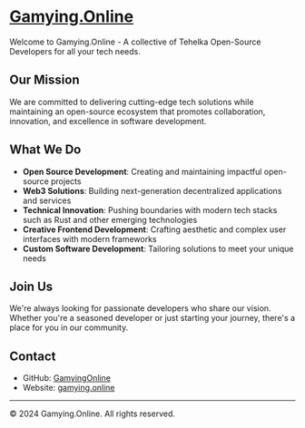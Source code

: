 # <a href="https://gamying.online" target="_blank" rel="noopener noreferrer">Gamying.Online</a>



Welcome to Gamying.Online - A collective of Tehelka Open-Source Developers for all your tech needs.

## Our Mission

We are committed to delivering cutting-edge tech solutions while maintaining an open-source ecosystem that promotes collaboration, innovation, and excellence in software development.

## What We Do

- **Open Source Development**: Creating and maintaining impactful open-source projects
- **Web3 Solutions**: Building next-generation decentralized applications and services
- **Technical Innovation**: Pushing boundaries with modern tech stacks such as Rust and other emerging technologies
- **Creative Frontend Development**: Crafting aesthetic and complex user interfaces with modern frameworks
- **Custom Software Development**: Tailoring solutions to meet your unique needs 

## Join Us

We're always looking for passionate developers who share our vision. Whether you're a seasoned developer or just starting your journey, there's a place for you in our community.

## Contact

- GitHub: [GamyingOnline](https://github.com/GamyingOnline)
- Website: [gamying.online](https://gamying.online)

---

© 2024 Gamying.Online. All rights reserved.

